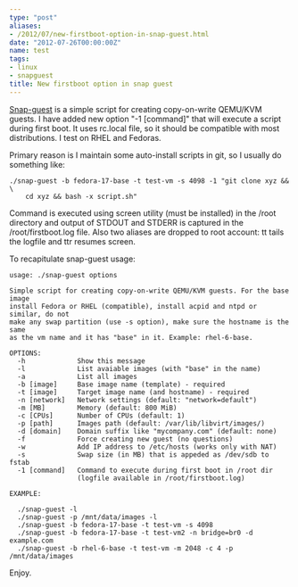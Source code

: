 ```yaml
---
type: "post"
aliases:
- /2012/07/new-firstboot-option-in-snap-guest.html
date: "2012-07-26T00:00:00Z"
name: test
tags:
- linux
- snapguest
title: New firstboot option in snap guest
---
```


[Snap-guest][1] is a simple script for creating copy-on-write QEMU/KVM guests. I
have added new option "-1 \[command\]" that will execute a script during first
boot. It uses rc.local file, so it should be compatible with most
distributions. I test on RHEL and Fedoras.

Primary reason is I maintain some auto-install scripts in git, so I usually do
something like:


    ./snap-guest -b fedora-17-base -t test-vm -s 4098 -1 "git clone xyz && \
        cd xyz && bash -x script.sh"

Command is executed using screen utility (must be installed) in the /root
directory and output of STDOUT and STDERR is captured in the
/root/firstboot.log file. Also two aliases are dropped to root account: tt
tails the logfile and ttr resumes screen.

To recapitulate snap-guest usage:

    usage: ./snap-guest options

    Simple script for creating copy-on-write QEMU/KVM guests. For the base image
    install Fedora or RHEL (compatible), install acpid and ntpd or similar, do not
    make any swap partition (use -s option), make sure the hostname is the same
    as the vm name and it has "base" in it. Example: rhel-6-base.

    OPTIONS:
      -h             Show this message
      -l             List avaiable images (with "base" in the name)
      -a             List all images
      -b [image]     Base image name (template) - required
      -t [image]     Target image name (and hostname) - required
      -n [network]   Network settings (default: "network=default")
      -m [MB]        Memory (default: 800 MiB)
      -c [CPUs]      Number of CPUs (default: 1)
      -p [path]      Images path (default: /var/lib/libvirt/images/)
      -d [domain]    Domain suffix like "mycompany.com" (default: none)
      -f             Force creating new guest (no questions)
      -w             Add IP address to /etc/hosts (works only with NAT)
      -s             Swap size (in MB) that is appeded as /dev/sdb to fstab
      -1 [command]   Command to execute during first boot in /root dir
                     (logfile available in /root/firstboot.log)

    EXAMPLE:

      ./snap-guest -l
      ./snap-guest -p /mnt/data/images -l
      ./snap-guest -b fedora-17-base -t test-vm -s 4098
      ./snap-guest -b fedora-17-base -t test-vm2 -n bridge=br0 -d example.com
      ./snap-guest -b rhel-6-base -t test-vm -m 2048 -c 4 -p /mnt/data/images

Enjoy.

[1]: http://github.com/lzap/snap-guest
